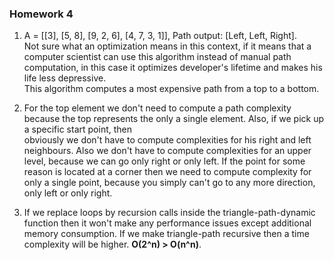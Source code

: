 ### Homework 4

1)  A = [[3], [5, 8], [9, 2, 6], [4, 7, 3, 1]],
    Path output: [Left, Left, Right].  
    Not sure what an optimization means in this context, if it means
    that a computer scientist can use this algorithm instead of manual
    path computation, in this case
    it optimizes developer's lifetime and makes his life less depressive.  
    This algorithm computes a most expensive path from a top to a bottom.
   
2)  For the top element we don't need to compute a path
    complexity because the top represents the only a 
    single element. Also, if we pick up a specific start point, then  
    obviously we don't have to compute complexities for his right and left
    neighbours. Also we don't have to compute complexities for an upper
    level, because we can go only right or only left. If the point for
    some reason is located at a corner then we need to compute complexity
    for only a single point, because you simply can't go to any more
    direction, only left or only right.
    
3)  If we replace loops by recursion calls inside the triangle-path-dynamic  
    function then it won't make any performance issues except additional   
    memory consumption. If we make triangle-path recursive then a time  
    complexity will be higher. **O(2^n) > O(n^n)**.
    
   